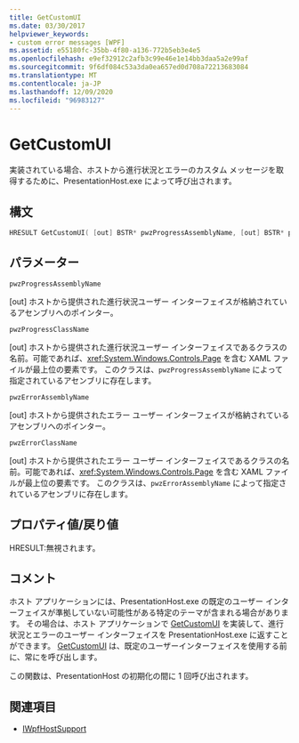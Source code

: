 ```yaml
---
title: GetCustomUI
ms.date: 03/30/2017
helpviewer_keywords:
- custom error messages [WPF]
ms.assetid: e55180fc-35bb-4f80-a136-772b5eb3e4e5
ms.openlocfilehash: e9ef32912c2afb3c99e46e1e14bb3daa5a2e99af
ms.sourcegitcommit: 9f6df084c53a3da0ea657ed0d708a72213683084
ms.translationtype: MT
ms.contentlocale: ja-JP
ms.lasthandoff: 12/09/2020
ms.locfileid: "96983127"
---
```

# <a name="getcustomui"></a>GetCustomUI
実装されている場合、ホストから進行状況とエラーのカスタム メッセージを取得するために、PresentationHost.exe によって呼び出されます。  
  
## <a name="syntax"></a>構文  
  
```cpp  
HRESULT GetCustomUI( [out] BSTR* pwzProgressAssemblyName, [out] BSTR* pwzProgressClassName, [out] BSTR* pwzErrorAssemblyName, [out] BSTR* pwzErrorClassName );  
```  
  
## <a name="parameters"></a>パラメーター  
 `pwzProgressAssemblyName`  
  
 [out] ホストから提供された進行状況ユーザー インターフェイスが格納されているアセンブリへのポインター。  
  
 `pwzProgressClassName`  
  
 [out] ホストから提供された進行状況ユーザー インターフェイスであるクラスの名前。可能であれば、<xref:System.Windows.Controls.Page> を含む XAML ファイルが最上位の要素です。 このクラスは、`pwzProgressAssemblyName` によって指定されているアセンブリに存在します。  
  
 `pwzErrorAssemblyName`  
  
 [out] ホストから提供されたエラー ユーザー インターフェイスが格納されているアセンブリへのポインター。  
  
 `pwzErrorClassName`  
  
 [out] ホストから提供されたエラー ユーザー インターフェイスであるクラスの名前。可能であれば、<xref:System.Windows.Controls.Page> を含む XAML ファイルが最上位の要素です。 このクラスは、`pwzErrorAssemblyName` によって指定されているアセンブリに存在します。  
  
## <a name="property-valuereturn-value"></a>プロパティ値/戻り値  
 HRESULT:無視されます。  
  
## <a name="remarks"></a>コメント  
 ホスト アプリケーションには、PresentationHost.exe の既定のユーザー インターフェイスが準拠していない可能性がある特定のテーマが含まれる場合があります。 その場合は、ホスト アプリケーションで [GetCustomUI](getcustomui.md) を実装して、進行状況とエラーのユーザー インターフェイスを PresentationHost.exe に返すことができます。 [GetCustomUI](getcustomui.md) は、既定のユーザーインターフェイスを使用する前に、常にを呼び出します。  
  
 この関数は、PresentationHost の初期化の間に 1 回呼び出されます。  
  
## <a name="see-also"></a>関連項目

- [IWpfHostSupport](iwpfhostsupport.md)
